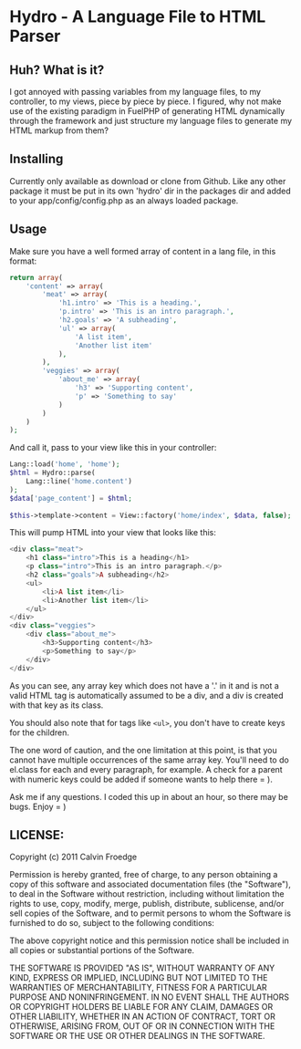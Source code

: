 # Hydro - A Language File to HTML Parser

## Huh?  What is it?

I got annoyed with passing variables from my language files, to my controller, to my views, piece by piece by piece.  I figured, why not make use of the existing paradigm in FuelPHP of generating HTML dynamically through the framework and just structure my language files to generate my HTML markup from them?

## Installing

Currently only available as download or clone from Github. Like any other package it must be put in its own 'hydro' dir in the packages dir and added to your app/config/config.php as an always loaded package.

## Usage

Make sure you have a well formed array of content in a lang file, in this format:

```php
return array(
	'content' => array(
		'meat' => array(
			'h1.intro' => 'This is a heading.',
			'p.intro' => 'This is an intro paragraph.',
			'h2.goals' => 'A subheading',
			'ul' => array(
				'A list item',
				'Another list item'
			), 
		),
		'veggies' => array(
			'about_me' => array(
				'h3' => 'Supporting content',
				'p' => 'Something to say'
			)
		)
	)
);
```

And call it, pass to your view like this in your controller:

```php
Lang::load('home', 'home');
$html = Hydro::parse(
	Lang::line('home.content')
);
$data['page_content'] = $html;	
		
$this->template->content = View::factory('home/index', $data, false);
```

This will pump HTML into your view that looks like this:

```php
<div class="meat">
	<h1 class="intro">This is a heading</h1>
	<p class="intro">This is an intro paragraph.</p>
	<h2 class="goals">A subheading</h2>
	<ul>
		<li>A list item</li>
		<li>Another list item</li>
	</ul>
</div>
<div class="veggies">
	<div class="about_me">
		<h3>Supporting content</h3>
		<p>Something to say</p>
	</div>
</div>
```

As you can see, any array key which does not have a '.' in it and is not a valid HTML tag is automatically assumed to be a div, and a div is created with that key as its class.

You should also note that for tags like `<ul>`, you don't have to create keys for the children.

The one word of caution, and the one limitation at this point, is that you cannot have multiple occurrences of the same array key.  You'll need to do el.class for each and every paragraph, for example.  A check for a parent with numeric keys could be added if someone wants to help there = ).

Ask me if any questions.  I coded this up in about an hour, so there may be bugs.  Enjoy = )

## LICENSE: 

Copyright (c) 2011 Calvin Froedge

Permission is hereby granted, free of charge, to any person obtaining a copy of this software and associated documentation files (the "Software"), to deal in the Software without restriction, including without limitation the rights to use, copy, modify, merge, publish, distribute, sublicense, and/or sell copies of the Software, and to permit persons to whom the Software is furnished to do so, subject to the following conditions:

The above copyright notice and this permission notice shall be included in all copies or substantial portions of the Software.

THE SOFTWARE IS PROVIDED "AS IS", WITHOUT WARRANTY OF ANY KIND, EXPRESS OR IMPLIED, INCLUDING BUT NOT LIMITED TO THE WARRANTIES OF MERCHANTABILITY, FITNESS FOR A PARTICULAR PURPOSE AND NONINFRINGEMENT. IN NO EVENT SHALL THE AUTHORS OR COPYRIGHT HOLDERS BE LIABLE FOR ANY CLAIM, DAMAGES OR OTHER LIABILITY, WHETHER IN AN ACTION OF CONTRACT, TORT OR OTHERWISE, ARISING FROM, OUT OF OR IN CONNECTION WITH THE SOFTWARE OR THE USE OR OTHER DEALINGS IN THE SOFTWARE.
